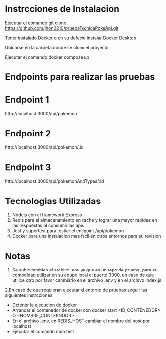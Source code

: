 # Instrcciones de Instalacion

Ejecutar el comando git clone https://github.com/jhon0210/pruebaTecnicaPokeApi.git

Tener instalado Docker o en su defecto instalar Docker Desktop

Ubicarse en la carpeta donde se clono el proyecto

Ejecutar el comando docker compose up

# Endpoints para realizar las pruebas

# Endpoint 1
http://localhost:3000/api/pokemon 

# Endpoint 2
http://localhost:3000/api/pokemon/:id 

# Endpoint 3
http://localhost:3000/api/pokemonAndTypes/:id

# Tecnologias Utilizadas

1. Nodejs con el framework Express
2. Redis para el almacenamiento en cache y lograr una mayor rapidez en las respuestas al consumir las apis
3. Jest y supertest para testiar el endpoint /api/pokemon
4. Docker para una instalacion mas facil en otros entornos para su revision

# Notas
1. Se subio tambien el archivo .env ya que es un repo de prueba, para su comodidad utilizar en su equpo local el puerto 3000,
   en caso de que utilice otro por favor cambiarlo en el archivo .env y en el archivo index.js
   
2.En caso de que requieran ejecutar el entorno de pruebas seguir las siguientes instrcciones
 * Detener la ejecucion de docker
 * Arrancar el contenedor de docker con docker start <ID_CONTENEDOR> Ò <NOMBRE_CONTEENDOR>
 * En el archivo .env, en REDIS_HOST cambiar el nombre del host por localhost
 * Ejecutar el comando npm test



